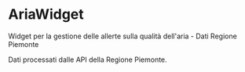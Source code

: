 # AriaWidget
Widget per la gestione delle allerte sulla qualità dell'aria - Dati Regione Piemonte

Dati processati dalle API della Regione Piemonte.
